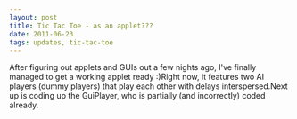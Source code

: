 ```yaml
---
layout: post
title: Tic Tac Toe - as an applet???
date: 2011-06-23
tags: updates, tic-tac-toe
---
```


After figuring out applets and GUIs out a few nights ago, I've finally managed to get a working applet ready :)Right now, it features two AI players (dummy players) that play each other with delays interspersed.Next up is coding up the GuiPlayer, who is partially (and incorrectly) coded already.